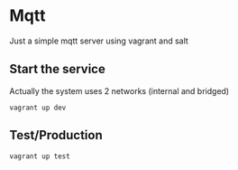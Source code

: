 # Mqtt

Just a simple mqtt server using vagrant and salt

## Start the service

Actually the system uses 2 networks (internal and bridged)

```
vagrant up dev
```

## Test/Production

```
vagrant up test
```

